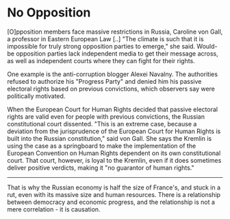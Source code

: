 # No Opposition

[O]pposition members face massive restrictions in Russia, Caroline von Gall, a professor in Eastern European Law [..] "The climate is such that it is impossible for truly strong opposition parties to emerge," she said. Would-be opposition parties lack independent media to get their message across, as well as independent courts where they can fight for their rights.

One example is the anti-corruption blogger Alexei Navalny. The authorities refused to authorize his "Progress Party" and denied him his passive electoral rights based on previous convictions, which observers say were politically motivated.

When the European Court for Human Rights decided that passive electoral rights are valid even for people with previous convictions, the Russian constitutional court dissented. "This is an extreme case, because a deviation from the jurisprudence of the European Court for Human Rights is built into the Russian constitution," said von Gall. She says the Kremlin is using the case as a springboard to make the implementation of the European Convention on Human Rights dependent on its own constitutional court. That court, however, is loyal to the Kremlin, even if it does sometimes deliver positive verdicts, making it "no guarantor of human rights."

----

That is why the Russian economy is half the size of France's, and
stuck in a rut, even with its massive size and human resources. There
is a relationship between democracy and economic progress, and the
relationship is not a mere correlation - it is causation.













